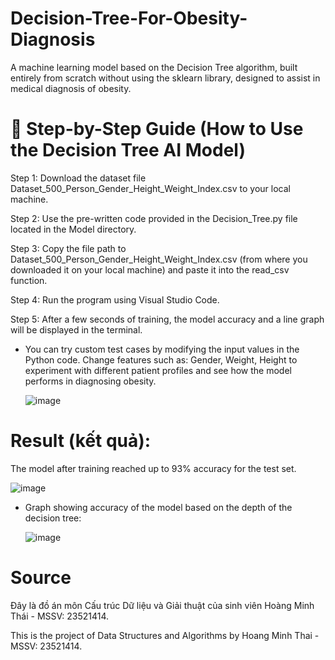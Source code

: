 # Decision-Tree-For-Obesity-Diagnosis
A machine learning model based on the Decision Tree algorithm, built entirely from scratch without using the sklearn library, designed to assist in medical diagnosis of obesity.

# 📘 Step-by-Step Guide (How to Use the Decision Tree AI Model)

Step 1: Download the dataset file Dataset_500_Person_Gender_Height_Weight_Index.csv to your local machine.

Step 2: Use the pre-written code provided in the Decision_Tree.py file located in the Model directory.

Step 3: Copy the file path to Dataset_500_Person_Gender_Height_Weight_Index.csv (from where you downloaded it on your local machine) and paste it into the read_csv function.

Step 4: Run the program using Visual Studio Code.

Step 5: After a few seconds of training, the model accuracy and a line graph will be displayed in the terminal.

* You can try custom test cases by modifying the input values in the Python code. Change features such as: Gender, Weight, Height to experiment with different patient profiles and see how the model performs in diagnosing obesity.
  
  ![image](https://github.com/meanthai/Decision-Tree-For-Obesity-Diagnosis/assets/147926426/5236aa93-1dfe-47c5-8c8e-5a4a6b54b7ad)

# Result (kết quả):

The model after training reached up to 93% accuracy for the test set.

![image](https://github.com/meanthai/Decision-Tree-For-Obesity-Diagnosis/assets/147926426/e1a6af7d-1ebb-4641-b603-f931913f00fe)

* Graph showing accuracy of the model based on the depth of the decision tree:

  ![image](https://github.com/meanthai/Decision-Tree-For-Obesity-Diagnosis/assets/147926426/1a6a3f33-0772-436e-b3e3-0b9200a9ff94)





# Source
Đây là đồ án môn Cấu trúc Dữ liệu và Giải thuật của sinh viên Hoàng Minh Thái - MSSV: 23521414.

This is the project of Data Structures and Algorithms by Hoang Minh Thai - MSSV: 23521414.

